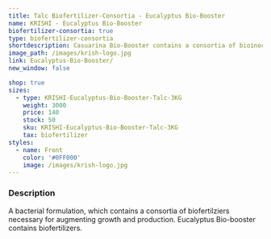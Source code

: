 ```yaml
---
title: Talc Biofertilizer-Consortia - Eucalyptus Bio-Booster
name: KRISHI - Eucalyptus Bio-Booster
biofertilizer-consortia: true
type: biofertilizer-consortia
shortdescription: Casuarina Bio-Booster contains a consortia of bioinoculants
image_path: /images/krish-logo.jpg
link: Eucalyptus-Bio-Booster/
new_window: false

shop: true
sizes:
  - type: KRISHI-Eucalyptus-Bio-Booster-Talc-3KG
    weight: 3000
    price: 140
    stock: 50
    sku: KRISHI-Eucalyptus-Bio-Booster-Talc-3KG
    tax: biofertilizer
styles:
  - name: Front
    color: '#0FF000'
    image: /images/krish-logo.jpg
---
```

### Description
A bacterial formulation, which contains a consortia of biofertilziers necessary for augmenting growth and production. Eucalyptus Bio-booster contains biofertilizers.
